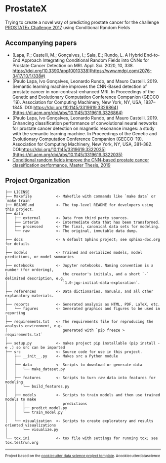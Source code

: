ProstateX
==============================

Trying to create a novel way of predicting prostate cancer for the challenge [PROSTATEx Challenge 2017](https://wiki.cancerimagingarchive.net/display/Public/PROSTATEx+Challenge+2017) using Conditional Random Fields

## Accompanying papers

*  [Lapa, P.; Castelli, M.; Gonçalves, I.; Sala, E.; Rundo, L. A Hybrid End-to-End Approach Integrating Conditional Random Fields into CNNs for Prostate Cancer Detection on MRI. Appl. Sci. 2020, 10, 338. https://doi.org/10.3390/app10010338](https://www.mdpi.com/2076-3417/10/1/338#)
*   [Paulo Lapa, Ivo Gonçalves, Leonardo Rundo, and Mauro Castelli. 2019. Semantic learning machine improves the CNN-Based detection of prostate cancer in non-contrast-enhanced MRI. In Proceedings of the Genetic and Evolutionary Computation Conference Companion (GECCO '19). Association for Computing Machinery, New York, NY, USA, 1837–1845. DOI:https://doi.org/10.1145/3319619.3326864](https://dl.acm.org/doi/abs/10.1145/3319619.3326864)
*   [Paulo Lapa, Ivo Gonçalves, Leonardo Rundo, and Mauro Castelli. 2019. Enhancing classification performance of convolutional neural networks for prostate cancer detection on magnetic resonance images: a study with the semantic learning machine. In Proceedings of the Genetic and Evolutionary Computation Conference Companion (GECCO '19). Association for Computing Machinery, New York, NY, USA, 381–382. DOI:https://doi.org/10.1145/3319619.3322035](https://dl.acm.org/doi/abs/10.1145/3319619.3322035)
*   [Conditional random fields improve the CNN-based prostate cancer classification performance, Master Thesis, 2019](https://run.unl.pt/handle/10362/89470)


Project Organization
------------

    ├── LICENSE
    ├── Makefile           <- Makefile with commands like `make data` or `make train`
    ├── README.md          <- The top-level README for developers using this project.
    ├── data
    │   ├── external       <- Data from third party sources.
    │   ├── interim        <- Intermediate data that has been transformed.
    │   ├── processed      <- The final, canonical data sets for modeling.
    │   └── raw            <- The original, immutable data dump.
    │
    ├── docs               <- A default Sphinx project; see sphinx-doc.org for details
    │
    ├── models             <- Trained and serialized models, model predictions, or model summaries
    │
    ├── notebooks          <- Jupyter notebooks. Naming convention is a number (for ordering),
    │                         the creator's initials, and a short `-` delimited description, e.g.
    │                         `1.0-jqp-initial-data-exploration`.
    │
    ├── references         <- Data dictionaries, manuals, and all other explanatory materials.
    │
    ├── reports            <- Generated analysis as HTML, PDF, LaTeX, etc.
    │   └── figures        <- Generated graphics and figures to be used in reporting
    │
    ├── requirements.txt   <- The requirements file for reproducing the analysis environment, e.g.
    │                         generated with `pip freeze > requirements.txt`
    │
    ├── setup.py           <- makes project pip installable (pip install -e .) so src can be imported
    ├── src                <- Source code for use in this project.
    │   ├── __init__.py    <- Makes src a Python module
    │   │
    │   ├── data           <- Scripts to download or generate data
    │   │   └── make_dataset.py
    │   │
    │   ├── features       <- Scripts to turn raw data into features for modeling
    │   │   └── build_features.py
    │   │
    │   ├── models         <- Scripts to train models and then use trained models to make
    │   │   │                 predictions
    │   │   ├── predict_model.py
    │   │   └── train_model.py
    │   │
    │   └── visualization  <- Scripts to create exploratory and results oriented visualizations
    │       └── visualize.py
    │
    └── tox.ini            <- tox file with settings for running tox; see tox.testrun.org


--------

<p><small>Project based on the <a target="_blank" href="https://drivendata.github.io/cookiecutter-data-science/">cookiecutter data science project template</a>. #cookiecutterdatascience</small></p>

